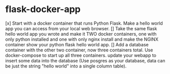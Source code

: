 # flask-docker-app
[x] Start with a docker container that runs Python Flask. Make a hello world app you can access from your local web browser.
[] Take the same flask hello world app you wrote and make it TWO docker containers, one with only python installed and one with only nginx install and make the NGINX container show your python flask hello world app.
[] Add a database container with the other two container, now three containers total. Use docker-compose to start up all three containers. update your webapp to insert some data into the database (Use posgres as your database, data can be just the string "hello world" into a single column table). 